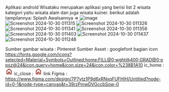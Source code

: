 Aplikasi android Wisataku merupakan aplikasi yang berisi list 2 wisata kategori yaitu wisata alam dan juga wisata kuiner.
berikut adalah tampilannya:
Splash Awalsannya => ![image](https://github.com/user-attachments/assets/a6a02b68-bcc2-4d32-8d1c-494c38fe45dd)
![Screenshot 2024-10-30 011315](https://github.com/user-attachments/assets/baf189b0-ebb5-44e5-92d3-07a6dcee5423)
![Screenshot 2024-10-30 011326](https://github.com/user-attachments/assets/8dffa1bc-2f1a-4e63-96a8-e0b17d02da0f)
![Screenshot 2024-10-30 011341](https://github.com/user-attachments/assets/5dddc2b4-945d-449a-873e-d9d5670bf889)
![Screenshot 2024-10-30 011356](https://github.com/user-attachments/assets/548f575e-482e-497f-8703-d518e82d920a)
![Screenshot 2024-10-30 011403](https://github.com/user-attachments/assets/ea37ce21-3846-4c71-9713-025c3b9d8c8b)
![Screenshot 2024-10-30 011437](https://github.com/user-attachments/assets/362fd768-383d-4ad6-9e4b-d763e93e45ef)
![Screenshot 2024-10-30 011248](https://github.com/user-attachments/assets/dfa58c9e-1761-41f8-b210-41f97b5f4a16)

Sumber gambar wisata : Pinterest
Sumber Asset : googlefont bagian icon https://fonts.google.com/icons?selected=Material+Symbols+Outlined:home:FILL@0;wght@400;GRAD@0;opsz@24&icon.query=home&icon.size=24&icon.color=%238B1A10
ic_home : <svg xmlns="http://www.w3.org/2000/svg" height="24px" viewBox="0 -960 960 960" width="24px" fill="#8B1A10"><path d="M240-200h120v-240h240v240h120v-360L480-740 240-560v360Zm-80 80v-480l320-240 320 240v480H520v-240h-80v240H160Zm320-350Z"/></svg>
ic_close : <svg xmlns="http://www.w3.org/2000/svg" height="24px" viewBox="0 -960 960 960" width="24px" fill="#8B1A10"><path d="M240-200h120v-240h240v240h120v-360L480-740 240-560v360Zm-80 80v-480l320-240 320 240v480H520v-240h-80v240H160Zm320-350Z"/></svg>
link Figma : https://www.figma.com/design/7P7ytz1P9d6xRNxqFUFHlH/Untitled?node-id=0-1&node-type=canvas&t=39rzPmwDVGccbSow-0

